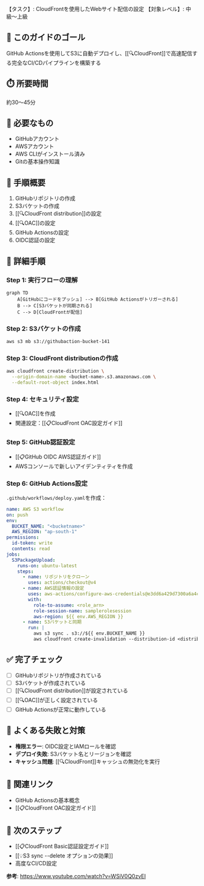 【タスク】: CloudFrontを使用したWebサイト配信の設定
【対象レベル】: 中級〜上級

## 🎯 このガイドのゴール
GitHub Actionsを使用してS3に自動デプロイし、[[🔍CloudFront]]で高速配信する完全なCI/CDパイプラインを構築する

## ⏱️ 所要時間
約30〜45分

## 🧰 必要なもの
- GitHubアカウント
- AWSアカウント
- AWS CLIがインストール済み
- Gitの基本操作知識

## 📝 手順概要
1. GitHubリポジトリの作成
2. S3バケットの作成
3. [[🔍CloudFront distribution]]の設定
4. [[🔍OAC]]の設定
5. GitHub Actionsの設定
6. OIDC認証の設定

## 🔧 詳細手順

### Step 1: 実行フローの理解
```mermaid
graph TD
    A[GitHubにコードをプッシュ] --> B[GitHub Actionsがトリガーされる]
    B --> C[S3バケットが同期される]
    C --> D[CloudFrontが配信]
```

### Step 2: S3バケットの作成
```bash
aws s3 mb s3://githubaction-bucket-141
```

### Step 3: CloudFront distributionの作成
```bash
aws cloudfront create-distribution \
  --origin-domain-name <bucket-name>.s3.amazonaws.com \
  --default-root-object index.html
```

### Step 4: セキュリティ設定
- [[🔍OAC]]を作成
- 関連設定：[[📋CloudFront OAC設定ガイド]]

### Step 5: GitHub認証設定
- [[📋GitHub OIDC AWS認証ガイド]]
- AWSコンソールで新しいアイデンティティを作成

### Step 6: GitHub Actions設定
`.github/workflows/deploy.yaml`を作成：

```yaml
name: AWS S3 workflow
on: push
env:
  BUCKET_NAME: "<bucketname>"
  AWS_REGION: "ap-south-1"
permissions:
  id-token: write
  contents: read
jobs:
  S3PackageUpload:
    runs-on: ubuntu-latest
    steps:
      - name: リポジトリをクローン
        uses: actions/checkout@v4
      - name: AWS認証情報の設定
        uses: aws-actions/configure-aws-credentials@e3dd6a429d7300a6a4c196c26e071d42e0343502
        with:
          role-to-assume: <role_arn>
          role-session-name: samplerolesession
          aws-region: ${{ env.AWS_REGION }}
      - name: S3バケットと同期
        run: |
          aws s3 sync . s3://${{ env.BUCKET_NAME }}
          aws cloudfront create-invalidation --distribution-id <distribution_id> --paths '/*'
```

## ✅ 完了チェック
- [ ] GitHubリポジトリが作成されている
- [ ] S3バケットが作成されている
- [ ] [[🔍CloudFront distribution]]が設定されている
- [ ] [[🔍OAC]]が正しく設定されている
- [ ] GitHub Actionsが正常に動作している

## 🚨 よくある失敗と対策
- **権限エラー**: OIDC設定とIAMロールを確認
- **デプロイ失敗**: S3バケット名とリージョンを確認
- **キャッシュ問題**: [[🔍CloudFront]]キャッシュの無効化を実行

## 🔄 関連リンク
- GitHub Actionsの基本概念
- [[📋CloudFront OAC設定ガイド]]

## 🚀 次のステップ
- [[📋CloudFront Basic認証設定ガイド]]
- [[💡S3 sync --delete オプションの効果]]
- 高度なCI/CD設定

**参考**: https://www.youtube.com/watch?v=WSiV0Q0zvEI